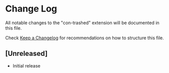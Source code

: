# Change Log

All notable changes to the "con-trashed" extension will be documented in this file.

Check [Keep a Changelog](http://keepachangelog.com/) for recommendations on how to structure this file.

## [Unreleased]

- Initial release
